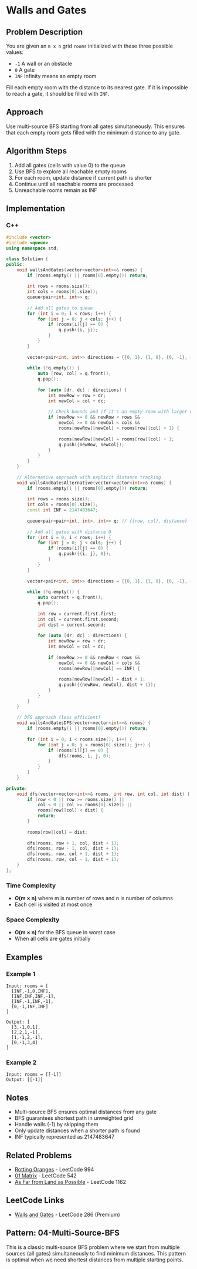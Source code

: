 # Walls and Gates

## Problem Description

You are given an `m x n` grid `rooms` initialized with these three possible values:
- `-1` A wall or an obstacle
- `0` A gate
- `INF` Infinity means an empty room

Fill each empty room with the distance to its nearest gate. If it is impossible to reach a gate, it should be filled with `INF`.

## Approach

Use multi-source BFS starting from all gates simultaneously. This ensures that each empty room gets filled with the minimum distance to any gate.

## Algorithm Steps

1. Add all gates (cells with value 0) to the queue
2. Use BFS to explore all reachable empty rooms
3. For each room, update distance if current path is shorter
4. Continue until all reachable rooms are processed
5. Unreachable rooms remain as INF

## Implementation

### C++

```cpp
#include <vector>
#include <queue>
using namespace std;

class Solution {
public:
    void wallsAndGates(vector<vector<int>>& rooms) {
        if (rooms.empty() || rooms[0].empty()) return;
        
        int rows = rooms.size();
        int cols = rooms[0].size();
        queue<pair<int, int>> q;
        
        // Add all gates to queue
        for (int i = 0; i < rows; i++) {
            for (int j = 0; j < cols; j++) {
                if (rooms[i][j] == 0) {
                    q.push({i, j});
                }
            }
        }
        
        vector<pair<int, int>> directions = {{0, 1}, {1, 0}, {0, -1}, {-1, 0}};
        
        while (!q.empty()) {
            auto [row, col] = q.front();
            q.pop();
            
            for (auto [dr, dc] : directions) {
                int newRow = row + dr;
                int newCol = col + dc;
                
                // Check bounds and if it's an empty room with larger distance
                if (newRow >= 0 && newRow < rows && 
                    newCol >= 0 && newCol < cols && 
                    rooms[newRow][newCol] > rooms[row][col] + 1) {
                    
                    rooms[newRow][newCol] = rooms[row][col] + 1;
                    q.push({newRow, newCol});
                }
            }
        }
    }
    
    // Alternative approach with explicit distance tracking
    void wallsAndGatesAlternative(vector<vector<int>>& rooms) {
        if (rooms.empty() || rooms[0].empty()) return;
        
        int rows = rooms.size();
        int cols = rooms[0].size();
        const int INF = 2147483647;
        
        queue<pair<pair<int, int>, int>> q; // {{row, col}, distance}
        
        // Add all gates with distance 0
        for (int i = 0; i < rows; i++) {
            for (int j = 0; j < cols; j++) {
                if (rooms[i][j] == 0) {
                    q.push({{i, j}, 0});
                }
            }
        }
        
        vector<pair<int, int>> directions = {{0, 1}, {1, 0}, {0, -1}, {-1, 0}};
        
        while (!q.empty()) {
            auto current = q.front();
            q.pop();
            
            int row = current.first.first;
            int col = current.first.second;
            int dist = current.second;
            
            for (auto [dr, dc] : directions) {
                int newRow = row + dr;
                int newCol = col + dc;
                
                if (newRow >= 0 && newRow < rows && 
                    newCol >= 0 && newCol < cols && 
                    rooms[newRow][newCol] == INF) {
                    
                    rooms[newRow][newCol] = dist + 1;
                    q.push({{newRow, newCol}, dist + 1});
                }
            }
        }
    }
    
    // DFS approach (less efficient)
    void wallsAndGatesDFS(vector<vector<int>>& rooms) {
        if (rooms.empty() || rooms[0].empty()) return;
        
        for (int i = 0; i < rooms.size(); i++) {
            for (int j = 0; j < rooms[0].size(); j++) {
                if (rooms[i][j] == 0) {
                    dfs(rooms, i, j, 0);
                }
            }
        }
    }
    
private:
    void dfs(vector<vector<int>>& rooms, int row, int col, int dist) {
        if (row < 0 || row >= rooms.size() || 
            col < 0 || col >= rooms[0].size() || 
            rooms[row][col] < dist) {
            return;
        }
        
        rooms[row][col] = dist;
        
        dfs(rooms, row + 1, col, dist + 1);
        dfs(rooms, row - 1, col, dist + 1);
        dfs(rooms, row, col + 1, dist + 1);
        dfs(rooms, row, col - 1, dist + 1);
    }
};
```

### Time Complexity

- **O(m × n)** where m is number of rows and n is number of columns
- Each cell is visited at most once

### Space Complexity

- **O(m × n)** for the BFS queue in worst case
- When all cells are gates initially

## Examples

### Example 1

```
Input: rooms = [
  [INF,-1,0,INF],
  [INF,INF,INF,-1],
  [INF,-1,INF,-1],
  [0,-1,INF,INF]
]

Output: [
  [3,-1,0,1],
  [2,2,1,-1],
  [1,-1,2,-1],
  [0,-1,3,4]
]
```

### Example 2

```
Input: rooms = [[-1]]
Output: [[-1]]
```

## Notes

- Multi-source BFS ensures optimal distances from any gate
- BFS guarantees shortest path in unweighted grid
- Handle walls (-1) by skipping them
- Only update distances when a shorter path is found
- INF typically represented as 2147483647

## Related Problems

- [Rotting Oranges](https://leetcode.com/problems/rotting-oranges/) - LeetCode 994
- [01 Matrix](https://leetcode.com/problems/01-matrix/) - LeetCode 542
- [As Far from Land as Possible](https://leetcode.com/problems/as-far-from-land-as-possible/) - LeetCode 1162

## LeetCode Links

- [Walls and Gates](https://leetcode.com/problems/walls-and-gates/) - LeetCode 286 (Premium)

## Pattern: 04-Multi-Source-BFS

This is a classic multi-source BFS problem where we start from multiple sources (all gates) simultaneously to find minimum distances. This pattern is optimal when we need shortest distances from multiple starting points.
